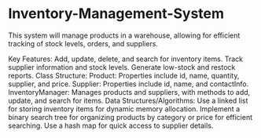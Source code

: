 # Inventory-Management-System
This system will manage products in a warehouse, allowing for efficient tracking of stock levels, orders, and suppliers.

Key Features:
Add, update, delete, and search for inventory items.
Track supplier information and stock levels.
Generate low-stock and restock reports.
Class Structure:
Product: Properties include id, name, quantity, supplier, and price.
Supplier: Properties include id, name, and contactInfo.
InventoryManager: Manages products and suppliers, with methods to add, update, and search for items.
Data Structures/Algorithms:
Use a linked list for storing inventory items for dynamic memory allocation.
Implement a binary search tree for organizing products by category or price for efficient searching.
Use a hash map for quick access to supplier details.
